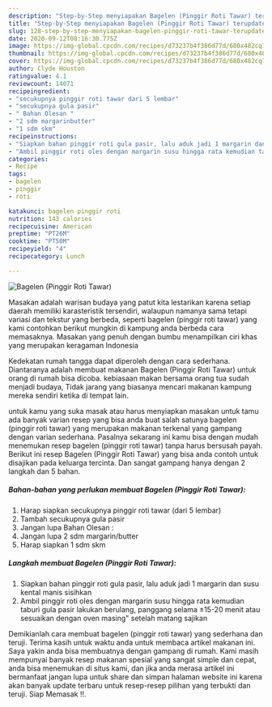 ```yaml
---
description: "Step-by-Step menyiapakan Bagelen (Pinggir Roti Tawar) terupdate"
title: "Step-by-Step menyiapakan Bagelen (Pinggir Roti Tawar) terupdate"
slug: 128-step-by-step-menyiapakan-bagelen-pinggir-roti-tawar-terupdate
date: 2020-09-12T08:16:30.775Z
image: https://img-global.cpcdn.com/recipes/d73237b4f386d77d/680x482cq70/bagelen-pinggir-roti-tawar-foto-resep-utama.jpg
thumbnail: https://img-global.cpcdn.com/recipes/d73237b4f386d77d/680x482cq70/bagelen-pinggir-roti-tawar-foto-resep-utama.jpg
cover: https://img-global.cpcdn.com/recipes/d73237b4f386d77d/680x482cq70/bagelen-pinggir-roti-tawar-foto-resep-utama.jpg
author: Clyde Houston
ratingvalue: 4.1
reviewcount: 14071
recipeingredient:
- "secukupnya pinggir roti tawar dari 5 lembar"
- "secukupnya gula pasir"
- " Bahan Olesan "
- "2 sdm margarinbutter"
- "1 sdm skm"
recipeinstructions:
- "Siapkan bahan pinggir roti gula pasir, lalu aduk jadi 1 margarin dan susu kental manis sisihkan"
- "Ambil pinggir roti oles dengan margarin susu hingga rata kemudian taburi gula pasir lakukan berulang, panggang selama ±15-20 menit atau sesuaikan dengan oven masing&#34; setelah matang sajikan"
categories:
- Recipe
tags:
- bagelen
- pinggir
- roti

katakunci: bagelen pinggir roti 
nutrition: 143 calories
recipecuisine: American
preptime: "PT26M"
cooktime: "PT50M"
recipeyield: "4"
recipecategory: Lunch

---
```



![Bagelen (Pinggir Roti Tawar)](https://img-global.cpcdn.com/recipes/d73237b4f386d77d/680x482cq70/bagelen-pinggir-roti-tawar-foto-resep-utama.jpg)

Masakan adalah warisan budaya yang patut kita lestarikan karena setiap daerah memiliki karasteristik tersendiri, walaupun namanya sama tetapi variasi dan tekstur yang berbeda, seperti bagelen (pinggir roti tawar) yang kami contohkan berikut mungkin di kampung anda berbeda cara memasaknya. Masakan yang penuh dengan bumbu menampilkan ciri khas yang merupakan keragaman Indonesia

Kedekatan rumah tangga dapat diperoleh dengan cara sederhana. Diantaranya adalah membuat makanan Bagelen (Pinggir Roti Tawar) untuk orang di rumah bisa dicoba. kebiasaan makan bersama orang tua sudah menjadi budaya, Tidak jarang yang biasanya mencari makanan kampung mereka sendiri ketika di tempat lain.



untuk kamu yang suka masak atau harus menyiapkan masakan untuk tamu ada banyak varian resep yang bisa anda buat salah satunya bagelen (pinggir roti tawar) yang merupakan makanan terkenal yang gampang dengan varian sederhana. Pasalnya sekarang ini kamu bisa dengan mudah menemukan resep bagelen (pinggir roti tawar) tanpa harus bersusah payah.
Berikut ini resep Bagelen (Pinggir Roti Tawar) yang bisa anda contoh untuk disajikan pada keluarga tercinta. Dan sangat gampang hanya dengan 2 langkah dan 5 bahan.


<!--inarticleads1-->

##### Bahan-bahan yang perlukan membuat Bagelen (Pinggir Roti Tawar):

1. Harap siapkan secukupnya pinggir roti tawar (dari 5 lembar)
1. Tambah secukupnya gula pasir
1. Jangan lupa  Bahan Olesan :
1. Jangan lupa 2 sdm margarin/butter
1. Harap siapkan 1 sdm skm




<!--inarticleads2-->

##### Langkah membuat  Bagelen (Pinggir Roti Tawar):

1. Siapkan bahan pinggir roti gula pasir, lalu aduk jadi 1 margarin dan susu kental manis sisihkan
1. Ambil pinggir roti oles dengan margarin susu hingga rata kemudian taburi gula pasir lakukan berulang, panggang selama ±15-20 menit atau sesuaikan dengan oven masing&#34; setelah matang sajikan




Demikianlah cara membuat bagelen (pinggir roti tawar) yang sederhana dan teruji. Terima kasih untuk waktu anda untuk membaca artikel makanan ini. Saya yakin anda bisa membuatnya dengan gampang di rumah. Kami masih mempunyai banyak resep makanan spesial yang sangat simple dan cepat, anda bisa menemukan di situs kami, dan jika anda merasa artikel ini bermanfaat jangan lupa untuk share dan simpan halaman website ini karena akan banyak update terbaru untuk resep-resep pilihan yang terbukti dan teruji. Siap Memasak !!. 
